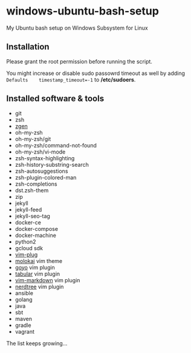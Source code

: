 # windows-ubuntu-bash-setup
My Ubuntu bash setup on Windows Subsystem for Linux

## Installation

Please grant the root permission before running the script.

You might increase or disable sudo passowrd timeout as well by adding `Defaults    timestamp_timeout=-1` to **/etc/sudoers**.

## Installed software & tools
* git
* zsh
* [zgen](https://github.com/tarjoilija/zgen)
* oh-my-zsh
* oh-my-zsh/git
* oh-my-zsh/command-not-found
* oh-my-zsh/vi-mode
* zsh-syntax-highlighting
* zsh-history-substring-search
* zsh-autosuggestions
* zsh-plugin-colored-man
* zsh-completions
* dst.zsh-them
* zip
* jekyll
* jekyll-feed
* jekyll-seo-tag
* docker-ce
* docker-compose
* docker-machine
* python2
* gcloud sdk
* [vim-plug](https://github.com/junegunn/vim-plug)
* [molokai](https://github.com/tomasr/molokai) vim theme
* [goyo](https://github.com/junegunn/goyo.vim) vim plugin
* [tabular](https://github.com/godlygeek/tabular) vim plugin
* [vim-markdown](https://github.com/plasticboy/vim-markdown) vim plugin
* [nerdtree](https://github.com/scrooloose/nerdtree) vim plugin
* ansible
* golang
* java
* sbt
* maven
* gradle
* vagrant

The list keeps growing...
